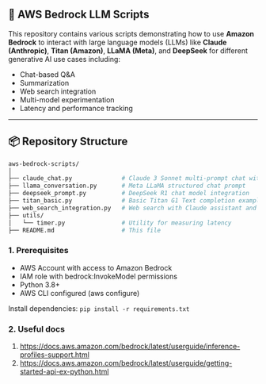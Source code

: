 ## 🧠 AWS Bedrock LLM Scripts

This repository contains various scripts demonstrating how to use **Amazon Bedrock** to interact with large language models (LLMs) like **Claude (Anthropic)**, **Titan (Amazon)**, **LLaMA (Meta)**, and **DeepSeek** for different generative AI use cases including:
- Chat-based Q&A
- Summarization
- Web search integration
- Multi-model experimentation
- Latency and performance tracking

---

## 📦 Repository Structure

```bash
aws-bedrock-scripts/
│
├── claude_chat.py              # Claude 3 Sonnet multi-prompt chat with latency logging
├── llama_conversation.py       # Meta LLaMA structured chat prompt
├── deepseek_prompt.py          # DeepSeek R1 chat model integration
├── titan_basic.py              # Basic Titan G1 Text completion example
├── web_search_integration.py   # Web search with Claude assistant and JSON formatting
├── utils/
│   └── timer.py                # Utility for measuring latency
├── README.md                   # This file
```
### 1. Prerequisites
- AWS Account with access to Amazon Bedrock
- IAM role with bedrock:InvokeModel permissions
- Python 3.8+
- AWS CLI configured (aws configure)

Install dependencies:
```pip install -r requirements.txt```

### 2. Useful docs
1. https://docs.aws.amazon.com/bedrock/latest/userguide/inference-profiles-support.html
2. https://docs.aws.amazon.com/bedrock/latest/userguide/getting-started-api-ex-python.html
